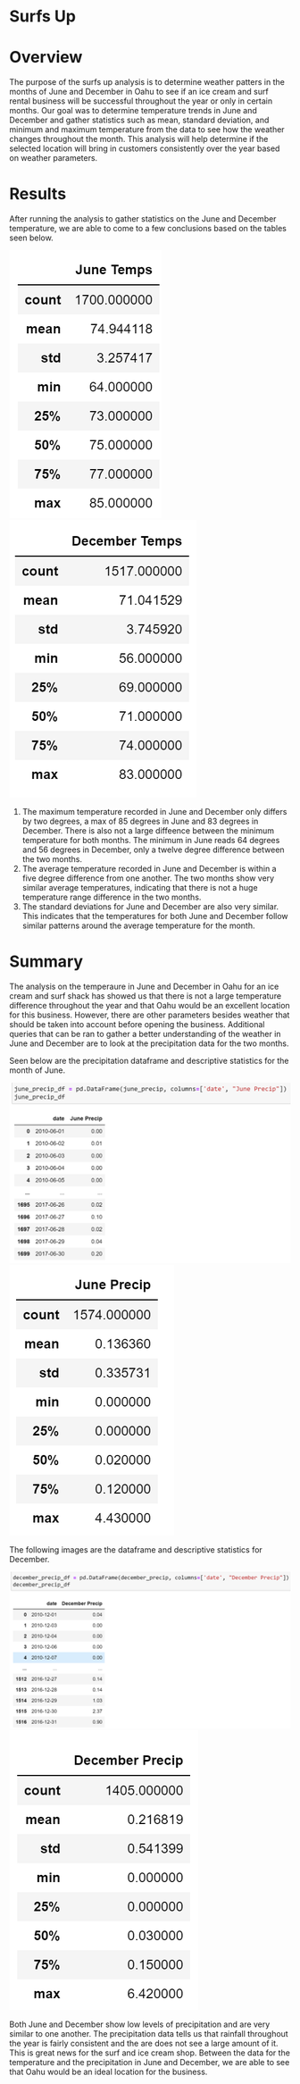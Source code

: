 # Surfs Up
# Overview
The purpose of the surfs up analysis is to determine weather patters in the months of June and December in Oahu to see if an ice cream and surf rental business will be successful throughout the year or only in certain months. Our goal was to determine temperature trends in June and December and gather statistics such as mean, standard deviation, and minimum and maximum temperature from the data to see how the weather changes throughout the month. This analysis will help determine if the selected location will bring in customers consistently over the year based on weather parameters. 
# Results
After running the analysis to gather statistics on the June and December temperature, we are able to come to a few conclusions based on the tables seen below. 

![june_stats](https://github.com/aarce21/surfs_up/blob/main/Resources/june_stats.PNG)
![december_stats](https://github.com/aarce21/surfs_up/blob/main/Resources/december_stats.PNG)

1. The maximum temperature recorded in June and December only differs by two degrees, a max of 85 degrees in June and 83 degrees in December. There is also not a large diffeence between the minimum temperature for both months. The minimum in June reads 64 degrees and 56 degrees in December, only a twelve degree difference between the two months. 
2. The average temperature recorded in June and December is within a five degree difference from one another. The two months show very similar average temperatures, indicating that there is not a huge temperature range difference in the two months. 
3. The standard deviations for June and December are also very similar. This indicates that the temperatures for both June and December follow similar patterns around the average temperature for the month. 

# Summary
The analysis on the temperaure in June and December in Oahu for an ice cream and surf shack has showed us that there is not a large temperature difference throughout the year and that Oahu would be an excellent location for this business. However, there are other parameters besides weather that should be taken into account before opening the business. Additional queries that can be ran to gather a better understanding of the weather in June and December are to look at the precipitation data for the two months. 

Seen below are the precipitation dataframe and descriptive statistics for the month of June. 

![juneprecip_df](https://github.com/aarce21/surfs_up/blob/main/Resources/juneprecip_df.PNG)
![june_precip](https://github.com/aarce21/surfs_up/blob/main/Resources/june_precip.PNG)

The following images are the dataframe and descriptive statistics for December. 

![decemberprecip_df](https://github.com/aarce21/surfs_up/blob/main/Resources/decemberprecip_df.PNG)
![december_precip](https://github.com/aarce21/surfs_up/blob/main/Resources/december_precip.PNG)

Both June and December show low levels of precipitation and are very similar to one another. The precipitation data tells us that rainfall throughout the year is fairly consistent and the are does not see a large amount of it. This is great news for the surf and ice cream shop. Between the data for the temperature and the precipitation in June and December, we are able to see that Oahu would be an ideal location for the business. 
